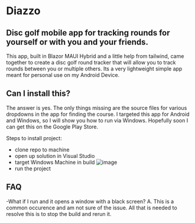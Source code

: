 # Diazzo

## Disc golf mobile app for tracking rounds for yourself or with you and your friends.

This app, built in Blazor MAUI Hybrid and a little help from tailwind, came together to create a disc golf round tracker that
will allow you to track rounds between you or multiple others. Its a very lightweight simple app meant for personal use on my Android Device.

## Can I install this?

The answer is yes. The only things missing are the source files for various dropdowns in the app for finding the course.
I targeted this app for Android and Windows, so I will show you how to run via Windows. Hopefully soon I can get this on the 
Google Play Store.

Steps to install project:

- clone repo to machine
- open up solution in Visual Studio
- target Windows Machine in build
![image](https://github.com/user-attachments/assets/e011ee95-46d8-4294-b198-70af028c5174)
- run the project

## FAQ

-What if I run and it opens a window with a black screen?
A. This is a common occurence and am not sure of the issue. All that is needed to resolve this is to stop the build and rerun it.


